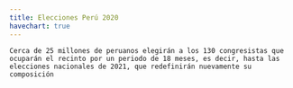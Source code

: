 ```yaml
---
title: Elecciones Perú 2020
havechart: true
---
```


    Cerca de 25 millones de peruanos elegirán a los 130 congresistas que ocuparán el recinto por un periodo de 18 meses, es decir, hasta las elecciones nacionales de 2021, que redefinirán nuevamente su composición

<div style=" max-width: 350px;">
<canvas id="myChart" width="100" height="100"></canvas>

</div>

<script>
var ctx = document.getElementById('myChart').getContext('2d');
var myChart = new Chart(ctx, {
    type: 'pie',
    data: {
        labels: ['Votantes disp', 'Población total'],
        datasets: [{
            data: [24799384,32495500 ],
            backgroundColor: [
                'yellow',
                'blue',
                
            ],
            pointHoverRadius: 5,
         pointHoverBackgroundColor: 'black'
          
        }],
       
    },
    options: {
        legend: {
            display: true,
            labels: {
                fontColor: 'black',
                padding	: 86
            }
        },


         tooltips: {
            callbacks: {
                labelColor: function(tooltipItem, chart) {
                    return {
                        borderColor: 'black',
                        backgroundColor: 'rgb(255, 0, 0)'
                    };
                },
                labelTextColor: function(tooltipItem, chart) {
                    return 'black';
                }
            }
        }
    }
    

});
</script>
